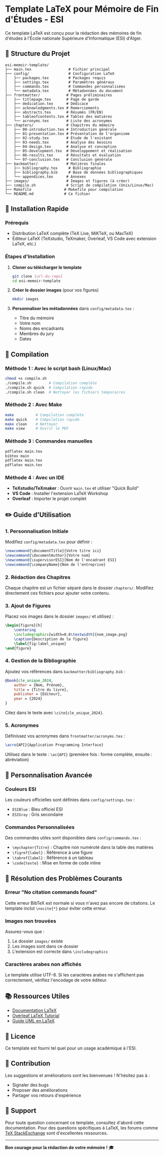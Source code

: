 # Template LaTeX pour Mémoire de Fin d'Études - ESI

Ce template LaTeX est conçu pour la rédaction des mémoires de fin d'études à l'École nationale Supérieure d'Informatique (ESI) d'Alger.

## 📁 Structure du Projet

```
esi-memoir-template/
├── main.tex                 # Fichier principal
├── config/                  # Configuration LaTeX
│   ├── packages.tex         # Packages requis
│   ├── settings.tex         # Paramètres généraux
│   ├── commands.tex         # Commandes personnalisées
│   └── metadata.tex         # Métadonnées du document
├── frontmatter/            # Pages préliminaires
│   ├── titlepage.tex       # Page de garde
│   ├── dedication.tex      # Dédicace
│   ├── acknowledgments.tex # Remerciements
│   ├── abstracts.tex       # Résumés (FR/EN)
│   ├── tableofcontents.tex # Tables des matières
│   └── acronyms.tex        # Liste des acronymes
├── chapters/               # Chapitres du mémoire
│   ├── 00-introduction.tex # Introduction générale
│   ├── 01-presentation.tex # Présentation de l'organisme
│   ├── 02-study.tex        # Étude de l'existant
│   ├── 03-needs.tex        # Analyse des besoins
│   ├── 04-design.tex       # Analyse et conception
│   ├── 05-development.tex  # Développement et réalisation
│   ├── 06-results.tex      # Résultats et évaluation
│   └── 07-conclusion.tex   # Conclusion générale
├── backmatter/             # Matières finales
│   ├── bibliography.tex     # Bibliographie
│   ├── bibliography.bib     # Base de données bibliographiques
│   └── appendices.tex      # Annexes
├── images/                 # Images et figures (à créer)
├── compile.sh              # Script de compilation (Unix/Linux/Mac)
├── Makefile               # Makefile pour compilation
└── README.md              # Ce fichier
```

## 🚀 Installation Rapide

### Prérequis

- Distribution LaTeX complète (TeX Live, MiKTeX, ou MacTeX)
- Éditeur LaTeX (TeXstudio, TeXmaker, Overleaf, VS Code avec extension LaTeX, etc.)

### Étapes d'Installation

1. **Cloner ou télécharger le template**
   ```bash
   git clone [url-du-repo]
   cd esi-memoir-template
   ```

2. **Créer le dossier images** (pour vos figures)
   ```bash
   mkdir images
   ```

3. **Personnaliser les métadonnées** dans `config/metadata.tex` :
   - Titre du mémoire
   - Votre nom
   - Noms des encadrants
   - Membres du jury
   - Dates

## 📝 Compilation

### Méthode 1 : Avec le script bash (Linux/Mac)
```bash
chmod +x compile.sh
./compile.sh        # Compilation complète
./compile.sh quick  # Compilation rapide
./compile.sh clean  # Nettoyer les fichiers temporaires
```

### Méthode 2 : Avec Make
```bash
make          # Compilation complète
make quick    # Compilation rapide
make clean    # Nettoyer
make view     # Ouvrir le PDF
```

### Méthode 3 : Commandes manuelles
```bash
pdflatex main.tex
bibtex main
pdflatex main.tex
pdflatex main.tex
```

### Méthode 4 : Avec un IDE
- **TeXstudio/TeXmaker** : Ouvrir `main.tex` et utiliser "Quick Build"
- **VS Code** : Installer l'extension LaTeX Workshop
- **Overleaf** : Importer le projet complet

## ✏️ Guide d'Utilisation

### 1. Personnalisation Initiale

Modifiez `config/metadata.tex` pour définir :
```latex
\newcommand{\documentTitle}{Votre titre ici}
\newcommand{\documentAuthor}{Votre nom}
\newcommand{\supervisorESI}{Nom de l'encadrant ESI}
\newcommand{\companyName}{Nom de l'entreprise}
```

### 2. Rédaction des Chapitres

Chaque chapitre est un fichier séparé dans le dossier `chapters/`. Modifiez directement ces fichiers pour ajouter votre contenu.

### 3. Ajout de Figures

Placez vos images dans le dossier `images/` et utilisez :
```latex
\begin{figure}[h]
    \centering
    \includegraphics[width=0.8\textwidth]{nom_image.png}
    \caption{Description de la figure}
    \label{fig:label_unique}
\end{figure}
```

### 4. Gestion de la Bibliographie

Ajoutez vos références dans `backmatter/bibliography.bib` :
```bibtex
@book{cle_unique_2024,
    author = {Nom, Prénom},
    title = {Titre du livre},
    publisher = {Éditeur},
    year = {2024}
}
```

Citez dans le texte avec `\cite{cle_unique_2024}`.

### 5. Acronymes

Définissez vos acronymes dans `frontmatter/acronyms.tex` :
```latex
\acro{API}{Application Programming Interface}
```

Utilisez dans le texte : `\ac{API}` (première fois : forme complète, ensuite : abréviation)

## 🎨 Personnalisation Avancée

### Couleurs ESI

Les couleurs officielles sont définies dans `config/settings.tex` :
- `ESIBlue` : Bleu officiel ESI
- `ESIGray` : Gris secondaire

### Commandes Personnalisées

Des commandes utiles sont disponibles dans `config/commands.tex` :
- `\mychapter{Titre}` : Chapitre non numéroté dans la table des matières
- `\figref{label}` : Référence à une figure
- `\tabref{label}` : Référence à un tableau
- `\code{texte}` : Mise en forme de code inline

## 🐛 Résolution des Problèmes Courants

### Erreur "No citation commands found"
Cette erreur BibTeX est normale si vous n'avez pas encore de citations. Le template inclut `\nocite{*}` pour éviter cette erreur.

### Images non trouvées
Assurez-vous que :
1. Le dossier `images/` existe
2. Les images sont dans ce dossier
3. L'extension est correcte dans `\includegraphics`

### Caractères arabes non affichés
Le template utilise UTF-8. Si les caractères arabes ne s'affichent pas correctement, vérifiez l'encodage de votre éditeur.

## 📚 Ressources Utiles

- [Documentation LaTeX](https://www.latex-project.org/help/documentation/)
- [Overleaf LaTeX Tutorial](https://www.overleaf.com/learn/latex/Learn_LaTeX_in_30_minutes)
- [Guide UML en LaTeX](https://www.overleaf.com/learn/latex/LaTeX_Graphics_using_TikZ)

## 📄 Licence

Ce template est fourni tel quel pour un usage académique à l'ESI.

## 🤝 Contribution

Les suggestions et améliorations sont les bienvenues ! N'hésitez pas à :
- Signaler des bugs
- Proposer des améliorations
- Partager vos retours d'expérience

## 📧 Support

Pour toute question concernant ce template, consultez d'abord cette documentation. Pour des questions spécifiques à LaTeX, les forums comme [TeX StackExchange](https://tex.stackexchange.com/) sont d'excellentes ressources.

---

**Bon courage pour la rédaction de votre mémoire !** 🎓
